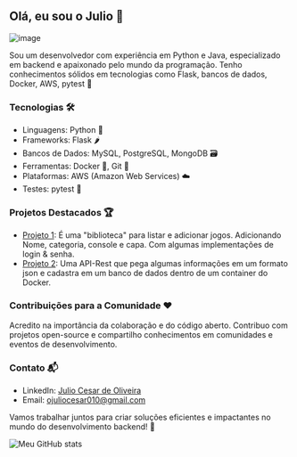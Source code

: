 ## Olá, eu sou o Julio 👋

![image](https://github.com/Julioc10/Julioc10/assets/69183396/013106f0-0c6a-4a03-ae09-dc7d360ef529)

Sou um desenvolvedor com experiência em Python e Java, especializado em backend e apaixonado pelo mundo da programação. Tenho conhecimentos sólidos em tecnologias como Flask, bancos de dados, Docker, AWS, pytest 🚀



### Tecnologias 🛠️

- Linguagens: Python 🐍
- Frameworks: Flask 🌶️
- Bancos de Dados: MySQL, PostgreSQL, MongoDB 🗃️
- Ferramentas: Docker 🐳, Git 🌳
- Plataformas: AWS (Amazon Web Services) ☁️
- Testes: pytest 🧪

### Projetos Destacados 🏆

- [Projeto 1](https://github.com/Julioc10/Jogoteca): É uma "biblioteca" para listar e adicionar jogos. Adicionando Nome, categoria, console e capa. Com algumas implementações de login & senha.
- [Projeto 2](https://github.com/Julioc10/api-rest-customers): Uma API-Rest que pega algumas informações em um formato json e cadastra em um banco de dados dentro de um container do Docker.

### Contribuições para a Comunidade ❤️

Acredito na importância da colaboração e do código aberto. Contribuo com projetos open-source e compartilho conhecimentos em comunidades e eventos de desenvolvimento.

### Contato 📬

- LinkedIn: [Julio Cesar de Oliveira](https://www.linkedin.com/in/julio-cesar-de-oliveira-7392a11b3/)
- Email: ojuliocesar010@gmail.com

Vamos trabalhar juntos para criar soluções eficientes e impactantes no mundo do desenvolvimento backend! 🚀

![Meu GitHub stats](https://github-readme-stats.vercel.app/api?username=JulioC10&show_icons=true&theme=radical) 
